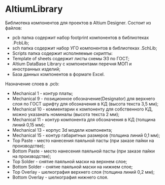 # AltiumLibrary
Библиотека компонентов для проектов в Altium Designer.
Состоит из файлов:
- pcb папка содержит набор footprint компонентов в библиотеках .PcbLib;
- sch папка содержит набор УГО компонентов в библиотеках .SchLib; 
- Scripts папка содержит исполняемые скрипты:
- Template of sheets содержит листы схемы Э3 по ГОСТ;
- Altium DataBase Library c компонентами перечня МОП и иностранных изделий;
- База данных компонентов в формате Excel.

Назначение слоев в .pcb:
- Mechanical 1 - контур платы;
- Mechanical 9 - позиционное обозначение(Designator) для верхнего слоя по ГОСТ шрифту для обозначения в КД (высота текста 3,5 мм);
- Mechanical 10 - комментарии к компоненту для собственного КД, можно указанать номиналы (высота текста 2 мм);
- Mechanical 11 - контур компонента для обозначения в КД (толщина линий 0,15 мм); 
- Mechanical 13 - корпус 3d модели компонента;
- Mechanical 15 - контур габаритных размеров (толщина линий 0,1 мм); 
- Top Paste - место нанесения паяльной пасты (при заказе пайки на производстве); 
- Bottom Paste - место нанесения паяльной пасты (при заказе пайки на производстве); 
- Top Solder - снятие паяльной маски на верхнем слое; 
- Bottom Solder - снятие паяльной маски на нижнем слое; 
- Top Overlay - шелкография верхнего слоя (толщина линий 0,2 мм); 
- Bottom Overlay - шелкография нижнего слоя.
